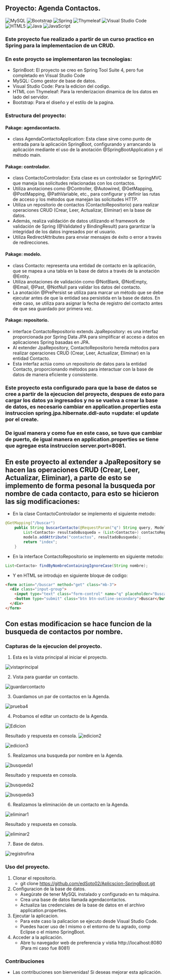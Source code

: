 ## Proyecto: Agenda Contactos.

![MySQL](https://img.shields.io/badge/mysql-4479A1.svg?style=for-the-badge&logo=mysql&logoColor=white)
![Bootstrap](https://img.shields.io/badge/bootstrap-%238511FA.svg?style=for-the-badge&logo=bootstrap&logoColor=white)
![Spring](https://img.shields.io/badge/spring-%236DB33F.svg?style=for-the-badge&logo=spring&logoColor=white)
![Thymeleaf](https://img.shields.io/badge/Thymeleaf-%23005C0F.svg?style=for-the-badge&logo=Thymeleaf&logoColor=white)
![Visual Studio Code](https://img.shields.io/badge/Visual%20Studio%20Code-0078d7.svg?style=for-the-badge&logo=visual-studio-code&logoColor=white)
![HTML5](https://img.shields.io/badge/html5-%23E34F26.svg?style=for-the-badge&logo=html5&logoColor=white)
![Java](https://img.shields.io/badge/java-%23ED8B00.svg?style=for-the-badge&logo=openjdk&logoColor=white)
![JavaScript](https://img.shields.io/badge/javascript-%23323330.svg?style=for-the-badge&logo=javascript&logoColor=%23F7DF1E)



### Este proyecto fue realizado a partir de un curso practico en Spring para la implementacion de un CRUD.
### En este proycto se implementaron las tecnologias:
 - SprinBoot: El proyecto se creo en Spring Tool Suite 4, pero fue completado en Visual Studio Code
 - MySQL: Como gestor de base de datos.
 - Visual Studio Code: Para la edicion del codigo.
 - HTML con Thymeleaf: Para la renderizacion dinamica de los datos en lado del servidor.
 - Bootstrap: Para el diseño y el estilo de la pagina.



### Estructura del proyecto:

#### Pakage: agendacontacto.
- class AgendaContactoApplication: Esta clase sirve como punto de entrada para la aplicación SpringBoot, configurando y arrancando la aplicación mediante el uso de la anotación @SpringBootApplication y el método main.  

#### Pakage: controlador.
- class ContactoControlador: Esta clase es un controlador se SpringMVC que maneja las solicitudes relacionadas con los contactos.
- Utiliza anotaciones como @Controller, @Autowired, @GetMapping, @PostMapping, @PathVariable, etc., para configurar y definir las rutas de acceso y los métodos que manejan las solicitudes HTTP.
- Utiliza un repositorio de contactos (ContactoRepositorio) para realizar operaciones CRUD (Crear, Leer, Actualizar, Eliminar) en la base de datos.
- Además, realiza validación de datos utilizando el framework de validación de Spring (@Validated y BindingResult) para garantizar la integridad de los datos ingresados por el usuario.
- Utiliza RedirectAttributes para enviar mensajes de éxito o error a través de redirecciones.

#### Pakage: modelo.
- class Contacto: representa una entidad de contacto en la aplicación, que se mapea a una tabla en la base de datos a través de la anotación @Entity.
- Utiliza anotaciones de validación como @NotBlank, @NotEmpty, @Email, @Past, @NotNull para validar los datos del contacto.
- La anotación @PrePersist se utiliza para marcar un método que se debe ejecutar antes de que la entidad sea persistida en la base de datos. En este caso, se utiliza para asignar la fecha de registro del contacto antes de que sea guardado por primera vez.

#### Pakage: repositorio.
- interface ContactoRepositorio extends JpaRepository: es una interfaz proporcionada por Spring Data JPA para simplificar el acceso a datos en aplicaciones Spring basadas en JPA.
- Al extender JpaRepository, ContactoRepositorio hereda métodos para realizar operaciones CRUD (Crear, Leer, Actualizar, Eliminar) en la entidad Contacto.
- Esta interfaz actúa como un repositorio de datos para la entidad Contacto, proporcionando métodos para interactuar con la base de datos de manera eficiente y consistente.

### Este proyecto esta configurado para que la base de datos se cree a partir de la ejecucion del proyecto, despues de esto para cargar los datos ya ingresados y no se vuelva a crear la base de datos, es necesario cambiar en application.properties esta instruccion spring.jpa.hibernate.ddl-auto =update: el update por el create. 
### De igual manera y como fue en este caso, se tuvo que cambiar de puerto, de igual manera en application.properties se tiene que agregae esta instruccion server.port=8081.


## En este proyecto al extender a JpaRepository se hacen las operaciones CRUD (Crear, Leer, Actualizar, Eliminar), a parte de esto se implemento de forma pesonal la busqueda por nombre de cada contacto, para esto se hicieron las sig modificaciones:
- En la clase ContactoControlador se implemento el siguiente metodo:
```java
@GetMapping("/buscar")
	public String buscarContacto(@RequestParam("q") String query, Model modelo) {
		List<Contacto> resultadoBusqueda = (List<Contacto>) contactoRepositorio.findByNombreContainingIgnoreCase(query);
		modelo.addAttribute("contactos", resultadoBusqueda);
		return "index";
	}
```
- En la interface ContactoRepositorio se implemento en siguiente metodo:
```java
List<Contacto> findByNombreContainingIgnoreCase(String nombre);
```
- Y en HTML se introdujo en siguiente bloque de codigo:
```html
<form action="/buscar" method="get" class="mb-3">
  <div class="input-group">
    <input type="text" class="form-control" name="q" placeholder="Buscar contacto por nombre">
    <button type="submit" class="btn btn-outline-secondary">Buscar</button>
  </div>
</form>
```
## Con estas modificacion se hace funcion de la busqueda de contactos por nombre.

### Capturas de la ejecucion del proyecto.

1. Esta es la vista principal al iniciar el proyecto.

![vistaprincipal](https://github.com/edSoto02/Aplicacion-SpringBoot/assets/106222946/cb6c5dfc-7bad-4a82-b0ea-fcaf3ff368da)

2. Vista para guardar un contacto.

![guardarcontacto](https://github.com/edSoto02/Aplicacion-SpringBoot/assets/106222946/aa8e8c46-2d6b-4144-a6cf-61550f4ecf7f)

3. Guardamos un par de contactos en la Agenda.

![prueba4](https://github.com/edSoto02/Aplicacion-SpringBoot/assets/106222946/f97c4ca4-ce4a-4c6b-9616-25ead7166e42)

4. Probamos el editar un contacto de la Agenda.

![Edicion](https://github.com/edSoto02/Aplicacion-SpringBoot/assets/106222946/f34d6d62-49db-4cce-9658-a37a6602e56a)

Resultado y respuesta en consola.
![edicion2](https://github.com/edSoto02/Aplicacion-SpringBoot/assets/106222946/f095bfdd-ac73-46b2-9f72-0ebc4bb378fe)

![edicion3](https://github.com/edSoto02/Aplicacion-SpringBoot/assets/106222946/76ac851b-2e68-4d25-b3a8-ab8d83e953a7)

5. Realizamos una busqueda por nombre en la Agenda.

![busqueda1](https://github.com/edSoto02/Aplicacion-SpringBoot/assets/106222946/4f07254d-cef7-482a-9e8c-6e526a569867)

Resultado y respuesta en consola.

![busqueda2](https://github.com/edSoto02/Aplicacion-SpringBoot/assets/106222946/81208167-38a2-46d9-a39a-ae5022a8c156)

![busqueda3](https://github.com/edSoto02/Aplicacion-SpringBoot/assets/106222946/e766b62c-efc9-4d82-be4a-ff45ad6e853e)

6. Realizamos la eliminación de un contacto en la Agenda.

![eliminar1](https://github.com/edSoto02/Aplicacion-SpringBoot/assets/106222946/9a07d502-c6fb-41e6-9c1f-951da939a00f)

Resultado y respuesta en consola.

![eliminar2](https://github.com/edSoto02/Aplicacion-SpringBoot/assets/106222946/68c58d9c-c74d-4b2f-8f8e-8dc19714ccab)

7. Base de datos.

![registrofina](https://github.com/edSoto02/Aplicacion-SpringBoot/assets/106222946/313154ac-0fe0-4b7b-b839-581b79a63f42)

### Uso del proyecto.

1. Clonar el repositorio.
   - git clone https://github.com/edSoto02/Aplicscion-SpringBoot.git
2. Configuracion de la base de datos.
   - Asegúrate de tener MySQL instalado y configurado en tu máquina.
   - Crea una base de datos llamada agendacontactos.   
   - Actualiza las credenciales de la base de datos en el archivo application.properties.
3. Ejecutar la aplicacion.
   - Para este caso la palicacion se ejecuto desde Visual Studio Code.
   - Puedes hacer uso de l mismo o el entorno de tu agrado, comp Eclipse o el mismo SpringBoot.
4. Acceder a la aplicación.
   - Abre tu navegador web de preferencia y vistia http://localhost:8080 (Para mi caso fue 8081)

### Contribuciones
- Las contribuciones son bienvenidas! Si deseas mejorar esta aplicación.

 
